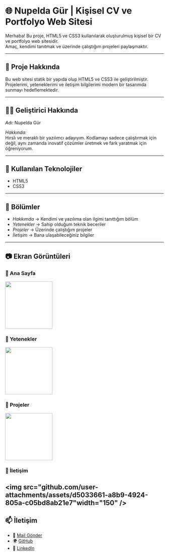 # 🌐 Nupelda Gür | Kişisel CV ve Portfolyo Web Sitesi

Merhaba! Bu proje, HTML5 ve CSS3 kullanılarak oluşturulmuş kişisel bir CV ve portfolyo web sitesidir.  
Amaç, kendimi tanıtmak ve üzerinde çalıştığım projeleri paylaşmaktır.  

---

## 📌 Proje Hakkında
Bu web sitesi statik bir yapıda olup HTML5 ve CSS3 ile geliştirilmiştir.  
Projelerimi, yeteneklerimi ve iletişim bilgilerimi modern bir tasarımda sunmayı hedeflemektedir.  

---

## 👩‍💻 Geliştirici Hakkında
*Adı:* Nupelda Gür  

*Hakkında:*  
Hırslı ve meraklı bir yazılımcı adayıyım. Kodlamayı sadece çalıştırmak için değil, aynı zamanda inovatif çözümler üretmek ve fark yaratmak için öğreniyorum.  

---

## 🔧 Kullanılan Teknolojiler
- HTML5  
- CSS3  

---

## 📑 Bölümler
- *Hakkımda* → Kendimi ve yazılıma olan ilgimi tanıttığım bölüm  
- *Yetenekler* → Sahip olduğum teknik beceriler  
- *Projeler* → Üzerinde çalıştığım projeler  
- *İletişim* → Bana ulaşabileceğiniz bilgiler  

---

## 📷 Ekran Görüntüleri

### 🔸 Ana Sayfa
<img src="github.com/user-attachments/assets/3931fa48-0091-4a47-b444-40376d0c04e5" width="150" />

### 🔸 Yetenekler
<img src="github.com/user-attachments/assets/3ed37d3a-b316-4346-bb9f-eadb7f0410ee" width="150" />

### 🔸 Projeler
<img src="github.com/user-attachments/assets/c416a9a5-3698-4f13-bf36-52dbc8b0c17b" width="150" />

### 🔸 İletişim
<img src="github.com/user-attachments/assets/d5033661-a8b9-4924-805a-c05bd8ab21e7"width="150" />
---
## 📫 İletişim
- 📧 [Mail Gönder](mailto:nupeldagur@gmail.com)  
- 🌍 [GitHub](https://github.com/)  
- 💼 [LinkedIn](https://linkedin.com/)
